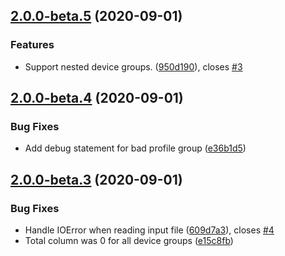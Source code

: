 ## [2.0.0-beta.5](https://github.com/mrichardson03/panos-ips-reports/compare/v2.0.0-beta.4...v2.0.0-beta.5) (2020-09-01)


### Features

* Support nested device groups. ([950d190](https://github.com/mrichardson03/panos-ips-reports/commit/950d190001844a807988199b21571ae798f353ac)), closes [#3](https://github.com/mrichardson03/panos-ips-reports/issues/3)

## [2.0.0-beta.4](https://github.com/mrichardson03/panos-ips-reports/compare/v2.0.0-beta.3...v2.0.0-beta.4) (2020-09-01)


### Bug Fixes

* Add debug statement for bad profile group ([e36b1d5](https://github.com/mrichardson03/panos-ips-reports/commit/e36b1d56fee7c207aad8b8e8ad756c594473d888))

## [2.0.0-beta.3](https://github.com/mrichardson03/panos-ips-reports/compare/v2.0.0-beta.2...v2.0.0-beta.3) (2020-09-01)


### Bug Fixes

* Handle IOError when reading input file ([609d7a3](https://github.com/mrichardson03/panos-ips-reports/commit/609d7a3af142c3c462acee241a44354c92bdc7b7)), closes [#4](https://github.com/mrichardson03/panos-ips-reports/issues/4)
* Total column was 0 for all device groups ([e15c8fb](https://github.com/mrichardson03/panos-ips-reports/commit/e15c8fba136ebb34ccf2ca4e3e052c1200de24b6))
